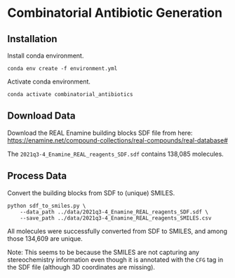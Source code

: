 # Combinatorial Antibiotic Generation

## Installation

Install conda environment.
```
conda env create -f environment.yml
```

Activate conda environment.
```
conda activate combinatorial_antibiotics
```

## Download Data

Download the REAL Enamine building blocks SDF file from here: https://enamine.net/compound-collections/real-compounds/real-database#

The `2021q3-4_Enamine_REAL_reagents_SDF.sdf` contains 138,085 molecules.

## Process Data

Convert the building blocks from SDF to (unique) SMILES.
```
python sdf_to_smiles.py \
    --data_path ../data/2021q3-4_Enamine_REAL_reagents_SDF.sdf \
    --save_path ../data/2021q3-4_Enamine_REAL_reagents_SMILES.csv
```

All molecules were successfully converted from SDF to SMILES, and among those 134,609 are unique.

Note: This seems to be because the SMILES are not capturing any stereochemistry information even though it is annotated with the `CFG` tag in the SDF file (although 3D coordinates are missing).
